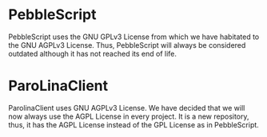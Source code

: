# PebbleScript

PebbleScript uses the GNU GPLv3 License from which we have habitated to the GNU AGPLv3 License. Thus, PebbleScript will always be considered outdated although it has not reached its end of life.

# ParoLinaClient

ParolinaClient uses GNU AGPLv3 License. We have decided that we will now always use the AGPL License in every project. It is a new repository, thus, it has the AGPL License instead of the GPL License as in PebbleScript.
